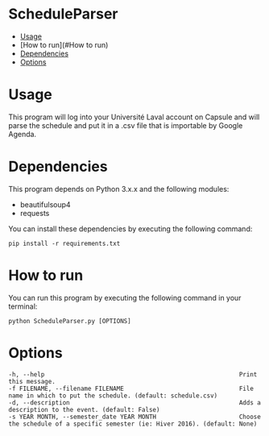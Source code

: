 ScheduleParser
==============
- [Usage](#Usage)
- [How to run](#How to run)
- [Dependencies](#Dependencies)
- [Options](#Options) 

# Usage

This program will log into your Université Laval account on Capsule and will parse the schedule and put it in a .csv file that is importable by Google Agenda.

# Dependencies

This program depends on Python 3.x.x and the following modules:
+ beautifulsoup4
+ requests

You can install these dependencies by executing the following command:
```
pip install -r requirements.txt
```

# How to run

You can run this program by executing the following command in your terminal:
```
python ScheduleParser.py [OPTIONS]
```

# Options
    -h, --help                                                      Print this message.
    -f FILENAME, --filename FILENAME                                File name in which to put the schedule. (default: schedule.csv)
    -d, --description                                               Adds a description to the event. (default: False)
    -s YEAR MONTH, --semester_date YEAR MONTH                       Choose the schedule of a specific semester (ie: Hiver 2016). (default: None)
